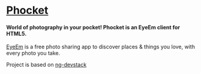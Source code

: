 # [Phocket](http://precz.github.io/Phocket)

#### World of photography in your pocket! Phocket is an EyeEm client for HTML5. 

[EyeEm](https://eyeem.com) is a free photo sharing app to discover places & things you love, with every photo you take.

Project is based on [ng-devstack](https://github.com/mariuszm/ng-devstack)